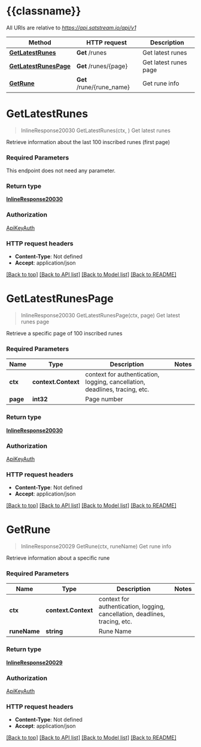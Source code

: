 # {{classname}}

All URIs are relative to *https://api.satstream.io/api/v1*

Method | HTTP request | Description
------------- | ------------- | -------------
[**GetLatestRunes**](RunesApi.md#GetLatestRunes) | **Get** /runes | Get latest runes
[**GetLatestRunesPage**](RunesApi.md#GetLatestRunesPage) | **Get** /runes/{page} | Get latest runes page
[**GetRune**](RunesApi.md#GetRune) | **Get** /rune/{rune_name} | Get rune info

# **GetLatestRunes**
> InlineResponse20030 GetLatestRunes(ctx, )
Get latest runes

Retrieve information about the last 100 inscribed runes (first page)

### Required Parameters
This endpoint does not need any parameter.

### Return type

[**InlineResponse20030**](inline_response_200_30.md)

### Authorization

[ApiKeyAuth](../README.md#ApiKeyAuth)

### HTTP request headers

 - **Content-Type**: Not defined
 - **Accept**: application/json

[[Back to top]](#) [[Back to API list]](../README.md#documentation-for-api-endpoints) [[Back to Model list]](../README.md#documentation-for-models) [[Back to README]](../README.md)

# **GetLatestRunesPage**
> InlineResponse20030 GetLatestRunesPage(ctx, page)
Get latest runes page

Retrieve a specific page of 100 inscribed runes

### Required Parameters

Name | Type | Description  | Notes
------------- | ------------- | ------------- | -------------
 **ctx** | **context.Context** | context for authentication, logging, cancellation, deadlines, tracing, etc.
  **page** | **int32**| Page number | 

### Return type

[**InlineResponse20030**](inline_response_200_30.md)

### Authorization

[ApiKeyAuth](../README.md#ApiKeyAuth)

### HTTP request headers

 - **Content-Type**: Not defined
 - **Accept**: application/json

[[Back to top]](#) [[Back to API list]](../README.md#documentation-for-api-endpoints) [[Back to Model list]](../README.md#documentation-for-models) [[Back to README]](../README.md)

# **GetRune**
> InlineResponse20029 GetRune(ctx, runeName)
Get rune info

Retrieve information about a specific rune

### Required Parameters

Name | Type | Description  | Notes
------------- | ------------- | ------------- | -------------
 **ctx** | **context.Context** | context for authentication, logging, cancellation, deadlines, tracing, etc.
  **runeName** | **string**| Rune Name | 

### Return type

[**InlineResponse20029**](inline_response_200_29.md)

### Authorization

[ApiKeyAuth](../README.md#ApiKeyAuth)

### HTTP request headers

 - **Content-Type**: Not defined
 - **Accept**: application/json

[[Back to top]](#) [[Back to API list]](../README.md#documentation-for-api-endpoints) [[Back to Model list]](../README.md#documentation-for-models) [[Back to README]](../README.md)

